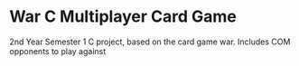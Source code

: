 # War C Multiplayer Card Game
 2nd Year Semester 1 C project, based on the card game war. Includes COM opponents to play against
